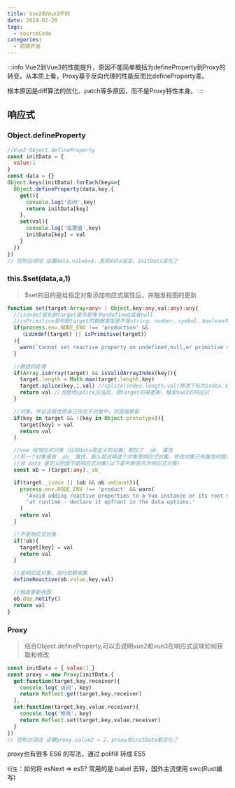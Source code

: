```yaml
---
title: Vue2和Vue3不同
date: 2024-02-28
tags:
  - sourceCode
categories:
  - 前端开发
---
```


:::info
Vue2到Vue3的性能提升，原因不能简单概括为defineProperty到Proxy的转变。从本质上看，Proxy基于反向代理的性能反而比defineProperty差。

根本原因是diff算法的优化、patch等多原因，而不是Proxy特性本身。
:::

## 响应式

### Object.defineProperty

```js
//Vue2 Object.defineProperty
const initData = {
  value:1
}
const data = {}
Object.keys(initData).forEach(key=>{
  Object.defineProperty(data,key,{
    get(){
      console.log('访问',key)
      return initData[key]
    },
    set(val){
      console.log('设置值',key)
      initData[key] = val
    }
  })
})
// 控制台调试 设置data.value=3，发现data没变，initData变化了
```
### this.$set(data,a,1)

>$set的目的是给指定对象添加响应式属性后，并触发视图的更新

```ts
function set(target:Array<any> | Object,key:any,val:any):any{
  //isUndef是判断target是不是等于undefined或者null
  //isPrimitive是判断target的数据类型是不是string、number、symbol、boolean中的一种
  if(process.env.NODE_ENV !== 'production' &&
    （isUndef(target) || isPrimitive(target)）
  ){
    warn(`Cannot set reactive property on undefined,null,or primitive value:${{target:any}}`)
  }

  //数组的处理
  if(Array.isArray(target) && isValidArrayIndex(key)){
    target.length = Math.max(target.lenght,key)
    target.splice(key,1,val) //splice(index,length,val)修改下标为index,长度为length的值为val
    return val //当使用splice方法后，原target的被更新，触发Vue2的响应式
  }

  //对象，并且该属性原来已存在于对象中，则直接更新
  if(key in target && !(key in Object.prototype)){
    target[key] = val
    return val
  }

  //vue 给响应式对象（比如data里定义的对象）都加了 _ob_ 属性
  //若一个对象里有 _ob_ 属性，那么就说明这个对象是响应式对象，修改对象已有属性时就会触发页面渲染
  //非 data 里定义的就不是响应式对象(以下是判断是否为响应式对象)
  const ob = (target:any)._ob_

  if(target._isVue || (ob && ob.vmCount)){
    process.env.NODE_ENV !== 'product' && warn(
      'Avoid adding reactive properties to a Vue instance or its root $date' +
      'at runtime - declare it upfront in the data options.'
    )
    return val
  }

  //不是响应式对象
  if(!ob){
    target[key] = val
    return val
  }

  //是响应式对象，进行依赖收集
  defineReactive(ob.value,key,val)

  //触发更新视图
  ob.dep.notify()
  return val
}
```
### Proxy

>结合Object.defineProperty,可以去说明vue2和vue3在响应式这块如何获取和修改

```js
const initData = { value:1 }
const proxy = new Proxy(initData,{
  get:function(target,key,receiver){
    console.log('访问'，key)
    return Reflect.get(target,key,receiver)
  },
  set:function(target,key,value,receiver){
    console.log('修改'，key)
    return Reflect.set(target,key,value,receiver)
  }
})
// 控制台调试 设置proxy.value2 = 2，proxy和initData都变化了
```
proxy也有很多 ES6 的写法，通过 polifill 转成 ES5

`衍生`：如何将 esNext => es5? 常用的是 babel 去转，国外主流使用 swc(Rust编写)